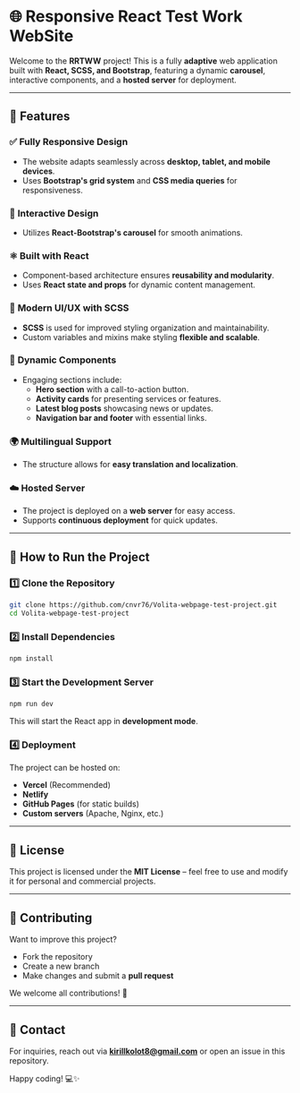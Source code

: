 # 🌐 Responsive React Test Work WebSite

Welcome to the **RRTWW** project! This is a fully **adaptive** web application built with **React, SCSS, and Bootstrap**, featuring a dynamic **carousel**, interactive components, and a **hosted server** for deployment.

---

## 🚀 Features

### ✅ **Fully Responsive Design**
- The website adapts seamlessly across **desktop, tablet, and mobile devices**.
- Uses **Bootstrap's grid system** and **CSS media queries** for responsiveness.

### 🎡 **Interactive Design**
- Utilizes **React-Bootstrap's carousel** for smooth animations.

### ⚛️ **Built with React**
- Component-based architecture ensures **reusability and modularity**.
- Uses **React state and props** for dynamic content management.

### 🎨 **Modern UI/UX with SCSS**
- **SCSS** is used for improved styling organization and maintainability.
- Custom variables and mixins make styling **flexible and scalable**.

### 📌 **Dynamic Components**
- Engaging sections include:
  - **Hero section** with a call-to-action button.
  - **Activity cards** for presenting services or features.
  - **Latest blog posts** showcasing news or updates.
  - **Navigation bar and footer** with essential links.

### 🌍 **Multilingual Support**
- The structure allows for **easy translation and localization**.

### ☁️ **Hosted Server**
- The project is deployed on a **web server** for easy access.
- Supports **continuous deployment** for quick updates.

---

## 📂 How to Run the Project

### **1️⃣ Clone the Repository**
```bash
git clone https://github.com/cnvr76/Volita-webpage-test-project.git
cd Volita-webpage-test-project
```

### **2️⃣ Install Dependencies**
```bash
npm install
```

### **3️⃣ Start the Development Server**
```bash
npm run dev
```
This will start the React app in **development mode**.

### **4️⃣ Deployment**
The project can be hosted on:
- **Vercel** (Recommended)
- **Netlify**
- **GitHub Pages** (for static builds)
- **Custom servers** (Apache, Nginx, etc.)

---

## 📜 License

This project is licensed under the **MIT License** – feel free to use and modify it for personal and commercial projects.

---

## 🤝 Contributing

Want to improve this project?  
- Fork the repository  
- Create a new branch  
- Make changes and submit a **pull request**  

We welcome all contributions! 🚀  

---

## 📧 Contact

For inquiries, reach out via **[kirillkolot8@gmail.com](mailto:kirillkolot8@gmail.com)** or open an issue in this repository.  

Happy coding! 💻✨
